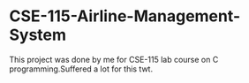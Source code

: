 # CSE-115-Airline-Management-System
This project was done by me for CSE-115 lab course on C programming.Suffered a lot for this twt.
